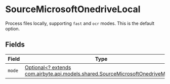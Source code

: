 # SourceMicrosoftOnedriveLocal

Process files locally, supporting `fast` and `ocr` modes. This is the default option.


## Fields

| Field                                                                                                                               | Type                                                                                                                                | Required                                                                                                                            | Description                                                                                                                         |
| ----------------------------------------------------------------------------------------------------------------------------------- | ----------------------------------------------------------------------------------------------------------------------------------- | ----------------------------------------------------------------------------------------------------------------------------------- | ----------------------------------------------------------------------------------------------------------------------------------- |
| `mode`                                                                                                                              | [Optional<? extends com.airbyte.api.models.shared.SourceMicrosoftOnedriveMode>](../../models/shared/SourceMicrosoftOnedriveMode.md) | :heavy_minus_sign:                                                                                                                  | N/A                                                                                                                                 |